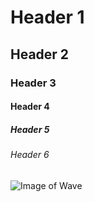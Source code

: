 # Header 1
## Header 2
### Header 3
#### Header 4
##### Header 5
###### Header 6

![Image of Wave](https://picsum.photos/200)
